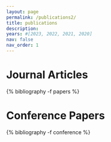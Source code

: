 ```yaml
---
layout: page
permalink: /publications2/
title: publications
description: 
years: #[2023, 2022, 2021, 2020]
nav: false
nav_order: 1
---
```

<!-- _pages/publications.md -->
<div class="publications">

<h1>Journal Articles</h1>

{% bibliography -f papers %}

<h1>Conference Papers</h1>
{% bibliography -f conference %}



</div>


